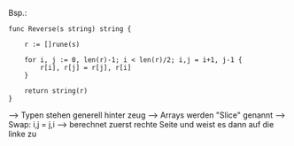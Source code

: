 Bsp.:
```
func Reverse(s string) string {

	r := []rune(s) 
	
	for i, j := 0, len(r)-1; i < len(r)/2; i,j = i+1, j-1 {
		r[i], r[j] = r[j], r[i]
	}

	return string(r)
}
```

--> Typen stehen generell hinter zeug
--> Arrays werden "Slice" genannt
--> Swap: i,j = j,i
	--> berechnet zuerst rechte Seite und weist es dann auf die linke zu